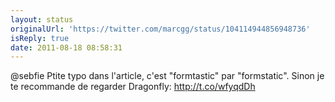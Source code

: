 ```yaml
---
layout: status
originalUrl: 'https://twitter.com/marcgg/status/104114944856948736'
isReply: true
date: 2011-08-18 08:58:31
---
```


@sebfie Ptite typo dans l'article, c'est "formtastic" par "formstatic". Sinon je te recommande de regarder Dragonfly: http://t.co/wfyqdDh

